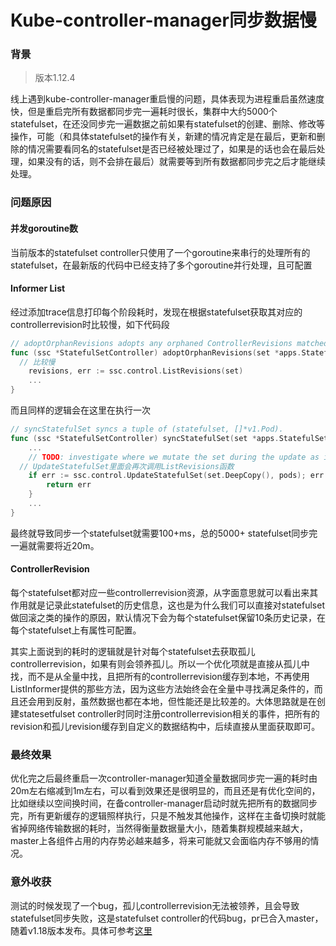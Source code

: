 # Kube-controller-manager同步数据慢


### 背景

> 版本1.12.4

线上遇到kube-controller-manager重启慢的问题，具体表现为进程重启虽然速度快，但是重启完所有数据都同步完一遍耗时很长，集群中大约5000个statefulset，在还没同步完一遍数据之前如果有statefulset的创建、删除、修改等操作，可能（和具体statefulset的操作有关，新建的情况肯定是在最后，更新和删除的情况需要看同名的statefulset是否已经被处理过了，如果是的话也会在最后处理，如果没有的话，则不会排在最后）就需要等到所有数据都同步完之后才能继续处理。

### 问题原因

#### 并发goroutine数

当前版本的statefulset controller只使用了一个goroutine来串行的处理所有的statefulset，在最新版的代码中已经支持了多个goroutine并行处理，且可配置

#### Informer List

经过添加trace信息打印每个阶段耗时，发现在根据statefulset获取其对应的controllerrevision时比较慢，如下代码段

```go
// adoptOrphanRevisions adopts any orphaned ControllerRevisions matched by set's Selector.
func (ssc *StatefulSetController) adoptOrphanRevisions(set *apps.StatefulSet) error {
  // 比较慢
	revisions, err := ssc.control.ListRevisions(set)
	...
}
```

而且同样的逻辑会在这里在执行一次

```go
// syncStatefulSet syncs a tuple of (statefulset, []*v1.Pod).
func (ssc *StatefulSetController) syncStatefulSet(set *apps.StatefulSet, pods []*v1.Pod) error {
	...
	// TODO: investigate where we mutate the set during the update as it is not obvious.
  // UpdateStatefulSet里面会再次调用ListRevisions函数
	if err := ssc.control.UpdateStatefulSet(set.DeepCopy(), pods); err != nil {
		return err
	}
	...
}

```

最终就导致同步一个statefulset就需要100+ms，总的5000+ statefulset同步完一遍就需要将近20m。

#### ControllerRevision

每个statefulset都对应一些controllerrevision资源，从字面意思就可以看出来其作用就是记录此statefulset的历史信息，这也是为什么我们可以直接对statefulset做回滚之类的操作的原因，默认情况下会为每个statefulset保留10条历史记录，在每个statefulset上有属性可配置。

其实上面说到的耗时的逻辑就是针对每个statefulset去获取孤儿controllerrevision，如果有则会领养孤儿。所以一个优化项就是直接从孤儿中找，而不是从全量中找，且把所有的controllerrevision缓存到本地，不再使用ListInformer提供的那些方法，因为这些方法始终会在全量中寻找满足条件的，而且还会用到反射，虽然数据也都在本地，但性能还是比较差的。大体思路就是在创建statesetfulset controller时同时注册controllerrevision相关的事件，把所有的revision和孤儿revision缓存到自定义的数据结构中，后续直接从里面获取即可。

### 最终效果

优化完之后最终重启一次controller-manager知道全量数据同步完一遍的耗时由20m左右缩减到1m左右，可以看到效果还是很明显的，而且还是有优化空间的，比如继续以空间换时间，在备controller-manager启动时就先把所有的数据同步完，所有更新缓存的逻辑照样执行，只是不触发其他操作，这样在主备切换时就能省掉网络传输数据的耗时，当然得衡量数据量大小，随着集群规模越来越大，master上各组件占用的内存势必越来越多，将来可能就又会面临内存不够用的情况。

### 意外收获

测试的时候发现了一个bug，孤儿controllerrevision无法被领养，且会导致statefulset同步失败，这是statefulset controller的代码bug，pr已合入master，随着v1.18版本发布。具体可参考[这里](https://github.com/kubernetes/kubernetes/pull/86801)


